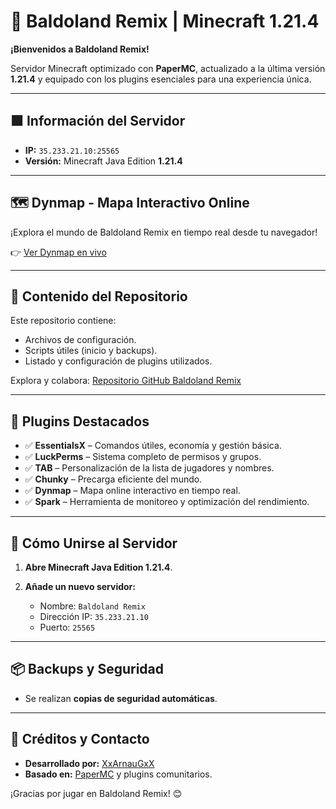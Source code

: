 # 🌟 Baldoland Remix | Minecraft 1.21.4

**¡Bienvenidos a Baldoland Remix!**

Servidor Minecraft optimizado con **PaperMC**, actualizado a la última versión **1.21.4** y equipado con los plugins esenciales para una experiencia única.

---

## 🟩 Información del Servidor

* **IP:** `35.233.21.10:25565`
* **Versión:** Minecraft Java Edition **1.21.4**

---

## 🗺️ Dynmap - Mapa Interactivo Online

¡Explora el mundo de Baldoland Remix en tiempo real desde tu navegador!

👉 [Ver Dynmap en vivo](http://35.233.21.10:8123)

---

## 📂 Contenido del Repositorio

Este repositorio contiene:

* Archivos de configuración.
* Scripts útiles (inicio y backups).
* Listado y configuración de plugins utilizados.

Explora y colabora:
[Repositorio GitHub Baldoland Remix](https://github.com/XxArnauGxX/baldoland_remix)

---

## 🧩 Plugins Destacados

* ✅ **EssentialsX** – Comandos útiles, economía y gestión básica.
* ✅ **LuckPerms** – Sistema completo de permisos y grupos.
* ✅ **TAB** – Personalización de la lista de jugadores y nombres.
* ✅ **Chunky** – Precarga eficiente del mundo.
* ✅ **Dynmap** – Mapa online interactivo en tiempo real.
* ✅ **Spark** – Herramienta de monitoreo y optimización del rendimiento.

---

## 🚀 Cómo Unirse al Servidor

1. **Abre Minecraft Java Edition 1.21.4**.

2. **Añade un nuevo servidor:**

   * Nombre: `Baldoland Remix`
   * Dirección IP: `35.233.21.10`
   * Puerto: `25565`

---

## 📦 Backups y Seguridad

* Se realizan **copias de seguridad automáticas**.

---

## 🤝 Créditos y Contacto

* **Desarrollado por:** [XxArnauGxX](https://github.com/XxArnauGxX)
* **Basado en:** [PaperMC](https://papermc.io/) y plugins comunitarios.

¡Gracias por jugar en Baldoland Remix! 😊

